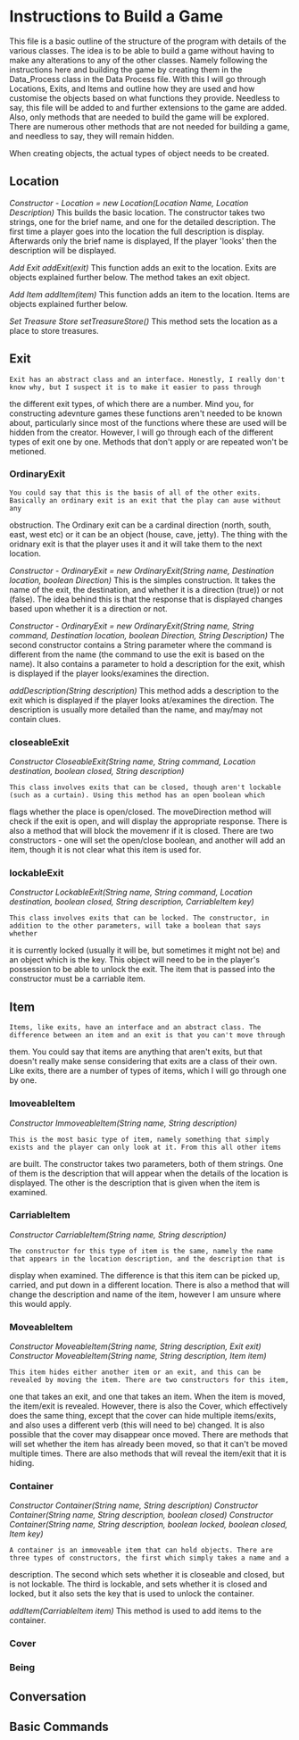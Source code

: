 # Instructions to Build a Game #

This file is a basic outline of the structure of the program with details of the various classes. The idea is to be able to build a game
without having to make any alterations to any of the other classes. Namely following the instructions here and building the game by creating
them in the Data_Process class in the Data Process file. With this I will go through Locations, Exits, and Items and outline how they are 
used and how customise the objects based on what functions they provide. Needless to say, this file will be added to and further extensions
to the game are added. Also, only methods that are needed to build the game will be explored. There are numerous other methods that are not needed
for building a game, and needless to say, they will remain hidden.

When creating objects, the actual types of object needs to be created.

## Location ##

*Constructor - Location <name> = new Location(Location Name, Location Description)*
	This builds the basic location. The constructor takes two strings, one for the brief name, and one for the detailed description. The first
time a player goes into the location the full description is display. Afterwards only the brief name is displayed, If the player 'looks' then the
description will be displayed.

*Add Exit addExit(exit)*
	This function adds an exit to the location. Exits are objects explained further below. The method takes an exit object.

*Add Item addItem(item)*
	This function adds an item to the location. Items are objects explained further below.

*Set Treasure Store setTreasureStore()*
	This method sets the location as a place to store treasures.

## Exit ##
	Exit has an abstract class and an interface. Honestly, I really don't know why, but I suspect it is to make it easier to pass through
the different exit types, of which there are a number. Mind you, for constructing adevnture games these functions aren't needed to be known
about, particularly since most of the functions where these are used will be hidden from the creator.
	However, I will go through each of the different types of exit one by one. Methods that don't apply or are repeated won't be metioned.

### OrdinaryExit ###
	You could say that this is the basis of all of the other exits. Basically an ordinary exit is an exit that the play can ause without any
obstruction. The Ordinary exit can be a cardinal direction (north, south, east, west etc) or it can be an object (house, cave, jetty). The
thing with the oridnary exit is that the player uses it and it will take them to the next location.

*Constructor - OrdinaryExit <name> = new OrdinaryExit(String name, Destination location, boolean Direction)*
	This is the simples construction. It takes the name of the exit, the destination, and whether it is a direction (true)) or not (false).
The idea behind this is that the response that is displayed changes based upon whether it is a direction or not.

*Constructor - OrdinaryExit <name> = new OrdinaryExit(String name, String command, Destination location, boolean Direction, 
													  String Description)*
	The second constructor contains a String parameter where the command is different from the name (the command to use the exit is based on
the name). It also contains a parameter to hold a description for the exit, whish is displayed if the player looks/examines the direction.

*addDescription(String description)*
	This method adds a description to the exit which is displayed if the player looks at/examines the direction. The description is usually
more detailed than the name, and may/may not contain clues.

### closeableExit ###

*Constructor CloseableExit(String name, String command, Location destination, boolean closed, String description)*

	This class involves exits that can be closed, though aren't lockable (such as a curtain). Using this method has an open boolean which
flags whether the place is open/closed. The moveDirection method will check if the exit is open, and will display the appropriate response.
There is also a method that will block the movemenr if it is closed. There are two constructors - one will set the open/close boolean, and
another will add an item, though it is not clear what this item is used for.

### lockableExit ###

*Constructor LockableExit(String name, String command, Location destination, boolean closed, String description, CarriableItem key)*

	This class involves exits that can be locked. The constructor, in addition to the other parameters, will take a boolean that says whether
it is currently locked (usually it will be, but sometimes it might not be) and an object which is the key. This object will need to be in the
player's possession to be able to unlock the exit. The item that is passed into the constructor must be a carriable item. 

## Item ##
	Items, like exits, have an interface and an abstract class. The difference between an item and an exit is that you can't move through
them. You could say that items are anything that aren't exits, but that doesn't really make sense considering that exits are a class of their
own. Like exits, there are a number of types of items, which I will go through one by one.

### ImoveableItem ###

*Constructor ImmoveableItem(String name, String description)*

	This is the most basic type of item, namely something that simply exists and the player can only look at it. From this all other items
are built. The constructor takes two parameters, both of them strings. One of them is the description that will appear when the details of the
location is displayed. The other is the description that is given when the item is examined.

### CarriableItem ###

*Constructor CarriableItem(String name, String description)*

	The constructor for this type of item is the same, namely the name that appears in the location description, and the description that is
display when examined. The difference is that this item can be picked up, carried, and put down in a different location. There is also a
method that will change the description and name of the item, however I am unsure where this would apply.

### MoveableItem ###

*Constructor MoveableItem(String name, String description, Exit exit)*
*Constructor MoveableItem(String name, String description, Item item)*

	This item hides either another item or an exit, and this can be revealed by moving the item. There are two constructors for this item,
one that takes an exit, and one that takes an item. When the item is moved, the item/exit is revealed. However, there is also the Cover, which
effectively does the same thing, except that the cover can hide multiple items/exits, and also uses a different verb (this will need to be)
changed. It is also possible that the cover may disappear once moved.
	There are methods that will set whether the item has already been moved, so that it can't be moved multiple times. There are also methods
that will reveal the item/exit that it is hiding.

### Container ###

*Constructor Container(String name, String description)*
*Constructor Container(String name, String description, boolean closed)*
*Constructor Container(String name, String description, boolean locked, boolean closed, Item key)*

	A container is an immoveable item that can hold objects. There are three types of constructors, the first which simply takes a name and a
description. The second which sets whether it is closeable and closed, but is not lockable. The third is lockable, and sets whether it is
closed and locked, but it also sets the key that is used to unlock the container.

*addItem(CarriableItem item)*
	This method is used to add items to the container.

### Cover ###

### Being ###

## Conversation ##

## Basic Commands ##
